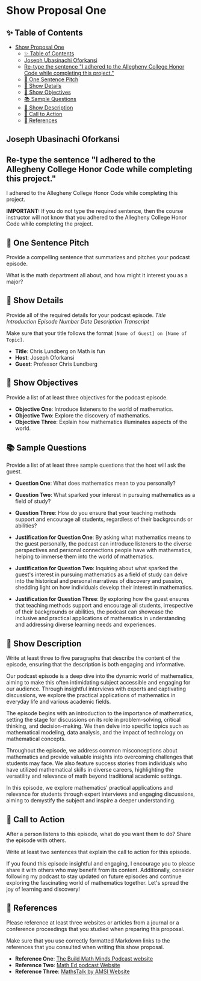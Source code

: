 # Show Proposal One

## ✨ Table of Contents

<!---toc start-->

- [Show Proposal One](#show-proposal-one)
  - [✨ Table of Contents](#-table-of-contents)
  - [Joseph Ubasinachi Oforkansi](#joseph-ubasinachi-oforkansi)
  - [Re-type the sentence "I adhered to the Allegheny College Honor Code while completing this project."](#re-type-the-sentence-i-adhered-to-the-allegheny-college-honor-code-while-completing-this-project)
  - [🏁 One Sentence Pitch](#-one-sentence-pitch)
  - [🔬 Show Details](#-show-details)
  - [📝 Show Objectives](#-show-objectives)
  - [📚 Sample Questions](#-sample-questions)
  - [🎉 Show Description](#-show-description)
  - [📢 Call to Action](#-call-to-action)
  - [🦜 References](#-references)

<!---toc end-->

## Joseph Ubasinachi Oforkansi

## Re-type the sentence "I adhered to the Allegheny College Honor Code while completing this project."

I adhered to the Allegheny College Honor Code while completing this project.

**IMPORTANT:** If you do not type the required sentence, then the course
instructor will not know that you adhered to the Allegheny College Honor Code
while completing the project.

## 🏁 One Sentence Pitch

Provide a compelling sentence that summarizes and pitches your podcast
episode.

What is the math department all about, and how might it interest you as a major?

## 🔬 Show Details

Provide all of the required details for your podcast episode.
*Title*
*Introduction*
*Episode Number*
*Date*
*Description*
*Transcript*

Make sure that your title follows the format `[Name of Guest] on [Name of
Topic]`.

- **Title**: Chris Lundberg on Math is fun
- **Host**: Joseph Oforkansi
- **Guest**: Professor Chris Lundberg

## 📝 Show Objectives

Provide a list of at least three objectives for the podcast episode.

- **Objective One**: Introduce listeners to the world of mathematics.
- **Objective Two**: Explore the discovery of mathematics.
- **Objective Three**: Explain how mathematics illuminates aspects of the world.

## 📚 Sample Questions

Provide a list of at least three sample questions that the host will
ask the guest.

- **Question One**: What does mathematics mean to you personally?
- **Question Two**: What sparked your interest in pursuing mathematics as a field of study?
- **Question Three**: How do you ensure that your teaching methods support and encourage all students, regardless of their backgrounds or abilities?

- **Justification for Question One**: By asking what mathematics means to the guest personally, the podcast can introduce listeners to the diverse perspectives and personal connections people have with mathematics, helping to immerse them into the world of mathematics.
- **Justification for Question Two**: Inquiring about what sparked the guest's interest in pursuing mathematics as a field of study can delve into the historical and personal narratives of discovery and passion, shedding light on how individuals develop their interest in mathematics.
- **Justification for Question Three**: By exploring how the guest ensures that teaching methods support and encourage all students, irrespective of their backgrounds or abilities, the podcast can showcase the inclusive and practical applications of mathematics in understanding and addressing diverse learning needs and experiences.

## 🎉 Show Description

Write at least three to five paragraphs that describe the content of the
episode, ensuring that the description is both engaging and informative.

Our podcast episode is a deep dive into the dynamic world of mathematics, aiming to make this often intimidating subject accessible and engaging for our audience. Through insightful interviews with experts and captivating discussions, we explore the practical applications of mathematics in everyday life and various academic fields.

The episode begins with an introduction to the importance of mathematics, setting the stage for discussions on its role in problem-solving, critical thinking, and decision-making. We then delve into specific topics such as mathematical modeling, data analysis, and the impact of technology on mathematical concepts.

Throughout the episode, we address common misconceptions about mathematics and provide valuable insights into overcoming challenges that students may face. We also feature success stories from individuals who have utilized mathematical skills in diverse careers, highlighting the versatility and relevance of math beyond traditional academic settings.

In this episode, we explore mathematics' practical applications and relevance for students through expert interviews and engaging discussions, aiming to demystify the subject and inspire a deeper understanding.

## 📢 Call to Action

After a person listens to this episode, what do you want them to do?
Share the episode with others.

Write at least two sentences that explain the call to action for this episode.

 If you found this episode insightful and engaging, I encourage you to please share it with others who may benefit from its content. Additionally, consider following my podcast to stay updated on future episodes and continue exploring the fascinating world of mathematics together. Let's spread the joy of learning and discovery!

## 🦜 References

Please reference at least three websites or articles from a journal or a
conference proceedings that you studied when preparing this proposal.

Make sure that you use correctly formatted Markdown links to the
references that you consulted when writing this show proposal.

- **Reference One**: [The Build Math Minds Podcast website](https://buildmathminds.com/podcast/)
- **Reference Two**: [Math Ed podcast Website](https://www.podomatic.com/podcasts/mathed)
- **Reference Three**: [MathsTalk by AMSI Website](https://calculate.org.au/mathstalk-podcast/)
